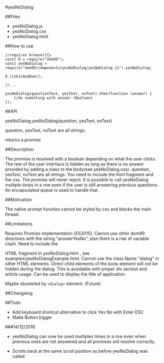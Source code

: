 #yesNoDialog

##Files

* yesNoDialog.js
* yesNoDialog.css
* yesNoDialog.html

##How to use

    //requires browserify
    const D = require("dom99");
    const yesNoDialog = require("dom99/components/yesNoDialog/yesNoDialog.js").yesNoDialog;

    D.linkJsAndDom();
    
    //...
    
    yesNoDialog(questionText, yesText, noText).then(function (answer) {
        //do something with answer (Boolean)
    });
    
##API

yesNoDialog.yesNoDialog(question, yesText, noText)

question, yesText, noText are all strings.

returns a promise

##Description

The promise is resolved with a boolean depending on what the user clicks. The rest of the user interface is hidden as long as there is no answer provided by adding a class to the body(see yesNoDialog.css). question, yesText, noText are all strings. You need to include the html fragment and the css. The promise will never reject. It is possible to call yesNoDialog multiple times in a row even if the user is still answering previous questions. An encapsulated queue is used to handle that.

##Motivation

The native prompt function cannot be styled by css and blocks the main thread.

##Limitations

Requires Promise implementation (ES2015). Cannot use other dom99 directives with the string "answerYesNo", else there is a risk of variable clash. Need to include the <div class="dialog"> HTML fragment in yesNoDialog.html , see examples/yesNoDialogExample.html. Cannot use the class Name "dialog" in other HTML elements. Direct child elements of the body element will not be hidden during the dialog. This is avoidable with proper div section and article usage. Can be used to display the title of application.

Maybe obsoleted by `<dialog>` element. (Future)

##Changelog


##Todo

 * Add keyboard shortcut alternative to click Yes No with Enter ESC 
 * Make Button bigger

###14/12/2016


 * yesNoDialog can now be used multiples times in a row even when previous ones are not answered and all promises will resolve correctly.
 
 * Scrolls back at the same scroll position as before yesNoDialog was called 
